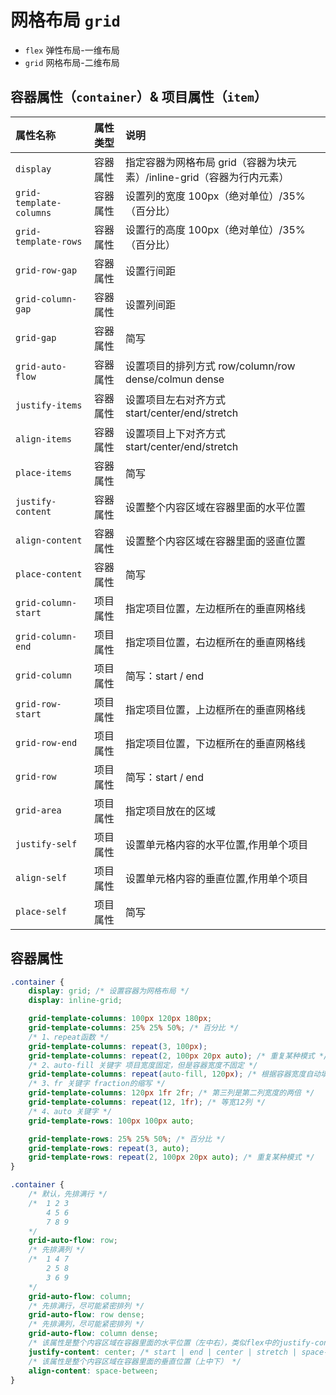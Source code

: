 # 网格布局 `grid`

+ `flex` 弹性布局-一维布局
+ `grid` 网格布局-二维布局

## 容器属性（`container`）& 项目属性（`item`）

属性名称|属性类型|说明
|:--|:--|:--|
`display` | 容器属性 | 指定容器为网格布局 grid（容器为块元素）/inline-grid（容器为行内元素）
`grid-template-columns` | 容器属性 | 设置列的宽度 100px（绝对单位）/35%（百分比）
`grid-template-rows` | 容器属性 | 设置行的高度 100px（绝对单位）/35%（百分比）
`grid-row-gap` | 容器属性 | 设置行间距
`grid-column-gap` | 容器属性 | 设置列间距
`grid-gap` | 容器属性 | 简写
`grid-auto-flow` | 容器属性 | 设置项目的排列方式 row/column/row dense/colmun dense
`justify-items` | 容器属性 | 设置项目左右对齐方式 start/center/end/stretch
`align-items` | 容器属性 | 设置项目上下对齐方式 start/center/end/stretch
`place-items` | 容器属性 | 简写
`justify-content` | 容器属性 | 设置整个内容区域在容器里面的水平位置
`align-content` | 容器属性 | 设置整个内容区域在容器里面的竖直位置
`place-content` | 容器属性 | 简写
`grid-column-start` | 项目属性 | 指定项目位置，左边框所在的垂直网格线
`grid-column-end` | 项目属性 | 指定项目位置，右边框所在的垂直网格线
`grid-column` | 项目属性 | 简写：start / end
`grid-row-start` | 项目属性 | 指定项目位置，上边框所在的垂直网格线
`grid-row-end` | 项目属性 | 指定项目位置，下边框所在的垂直网格线
`grid-row` | 项目属性 | 简写：start / end
`grid-area` | 项目属性 | 指定项目放在的区域
`justify-self` | 项目属性 | 设置单元格内容的水平位置,作用单个项目
`align-self` | 项目属性 | 设置单元格内容的垂直位置,作用单个项目
`place-self` | 项目属性 | 简写

## 容器属性

```css
.container {
    display: grid; /* 设置容器为网格布局 */
    display: inline-grid;

    grid-template-columns: 100px 120px 180px;
    grid-template-columns: 25% 25% 50%; /* 百分比 */
    /* 1、repeat函数 */
    grid-template-columns: repeat(3, 100px);
    grid-template-columns: repeat(2, 100px 20px auto); /* 重复某种模式 */
    /* 2、auto-fill 关键字 项目宽度固定，但是容器宽度不固定 */
    grid-template-columns: repeat(auto-fill, 120px); /* 根据容器宽度自动填充 */
    /* 3、fr 关键字 fraction的缩写 */
    grid-template-columns: 120px 1fr 2fr; /* 第三列是第二列宽度的两倍 */
    grid-template-columns: repeat(12, 1fr); /* 等宽12列 */
    /* 4、auto 关键字 */
    grid-template-rows: 100px 100px auto;

    grid-template-rows: 25% 25% 50%; /* 百分比 */
    grid-template-rows: repeat(3, auto);
    grid-template-rows: repeat(2, 100px 20px auto); /* 重复某种模式 */
}
```

```css
.container {
    /* 默认，先排满行 */
    /*  1 2 3
        4 5 6
        7 8 9
    */
    grid-auto-flow: row;
    /* 先排满列 */
    /*  1 4 7
        2 5 8
        3 6 9
    */
    grid-auto-flow: column;
    /* 先排满行，尽可能紧密排列 */
    grid-auto-flow: row dense;
    /* 先排满列，尽可能紧密排列 */
    grid-auto-flow: column dense;
    /* 该属性是整个内容区域在容器里面的水平位置（左中右），类似flex中的justify-content */
    justify-content: center; /* start | end | center | stretch | space-around | space-between | space-evenly */
    /* 该属性是整个内容区域在容器里面的垂直位置（上中下） */
    align-content: space-between;
}
```
